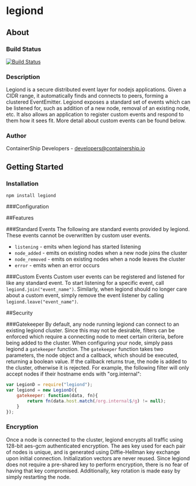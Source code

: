 # legiond

## About

### Build Status
[![Build Status](https://drone.containership.io/api/badges/containership/legiond/status.svg)](https://drone.containership.io/containership/legiond)

### Description
Legiond is a secure distributed event layer for nodejs applications. Given a CIDR range, it automatically finds and connects to peers, forming a clustered EventEmitter. Legiond exposes a standard set of events which can be listened for, such as addition of a new node, removal of an existing node, etc. It also allows an application to register custom events and respond to them how it sees fit. More detail about custom events can be found below.

### Author
ContainerShip Developers - developers@containership.io

## Getting Started

### Installation
```npm install legiond```

###Configuration

##Features

###Standard Events
The following are standard events provided by legiond. These events cannot be overwritten by custom user events.

* `listening` - emits when legiond has started listening
* `node_added` - emits on existing nodes when a new node joins the cluster
* `node_removed` - emits on existing nodes when a node leaves the cluster
* `error` - emits when an error occurs

###Custom Events
Custom user events can be registered and listened for like any standard event. To start listening for a specific event, call `legiond.join("event_name")`. Similarly, when legiond should no longer care about a custom event, simply remove the event listener by calling `legiond.leave("event_name")`.

##Security

###Gatekeeper
By default, any node running legiond can connect to an existing legiond cluster. Since this may not be desirable, filters can be enforced which require a connecting node to meet certain criteria, before being added to the cluster. When configuring your node, simply pass legiond a `gatekeeper` function. The `gatekeeper` function takes two parameters, the node object and a callback, which should be executed, returning a boolean value. If the callback returns true, the node is added to the cluster, otherwise it is rejected. For example, the following filter will only accept nodes if their hostname ends with "org.internal":

```javascript
var LegionD = require("legiond");
var legiond = new LegionD({
    gatekeeper: function(data, fn){
        return fn(data.host.match(/org.internal$/g) != null);
    }
});
```

### Encryption
Once a node is connected to the cluster, legiond encrypts all traffic using 128-bit aes-gcm authenticated encryption. The aes key used for each pair of nodes is unique, and is generated using Diffie-Hellman key exchange upon initial connection. Initialization vectors are never reused. Since legiond does not require a pre-shared key to perform encryption, there is no fear of having that key compromised. Additionally, key rotation is made easy by simply restarting the node.
